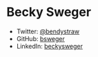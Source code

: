 # Becky Sweger

* Twitter: [@bendystraw](https://twitter.com/bendystraw)
* GitHub: [bsweger](https://github.com/bsweger)
* LinkedIn: [beckysweger](https://www.linkedin.com/in/beckysweger)
